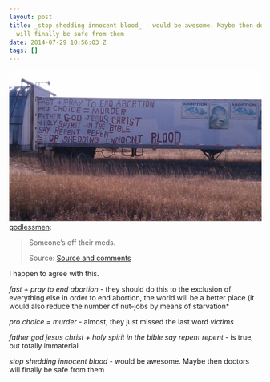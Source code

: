 ```yaml
---
layout: post
title: _stop shedding innocent blood_ - would be awesome. Maybe then doctors
  will finally be safe from them
date: 2014-07-29 10:56:03 Z
tags: []
---
```

![](/media/2014/07/93201998926.jpg)
[godlessmen](http://godlessmen.tumblr.com/post/92839368023/someones-off-their-meds-source-source-and):

> Someone’s off their meds.
> 
> Source: [Source and comments](http://www.reddit.com/r/atheism/comments/2bmibr/someones_off_their_meds/)

I happen to agree with this.

_fast + pray to end abortion_ - they should do this to the exclusion of everything else in order to end abortion, the world will be a better place (it would also reduce the number of nut-jobs by means of starvation\*

_pro choice = murder_ - almost, they just missed the last word _victims_

_father god jesus christ + holy spirit in the bible say repent repent_ - is true, but totally immaterial

_stop shedding innocent blood_ - would be awesome. Maybe then doctors will finally be safe from them
